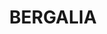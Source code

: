 ---
lastmod: '2025-04-06T06:05:20+00:00'
latitude: -35.939649
layout: suburb
longitude: 149.912199
postcode: '2537'
state: NSW
title: BERGALIA
url: /nsw/bergalia/
---